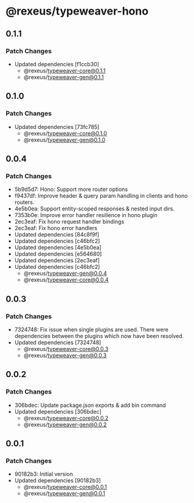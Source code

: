 # @rexeus/typeweaver-hono

## 0.1.1

### Patch Changes

- Updated dependencies [f1ccb30]
  - @rexeus/typeweaver-core@0.1.1
  - @rexeus/typeweaver-gen@0.1.1

## 0.1.0

### Patch Changes

- Updated dependencies [73fc785]
  - @rexeus/typeweaver-core@0.1.0
  - @rexeus/typeweaver-gen@0.1.0

## 0.0.4

### Patch Changes

- 5b9d5d7: Hono: Support more router options
- f9437df: Improve header & query param handling in clients and hono routers.
- 4e5b0ea: Support entity-scoped responses & nested input dirs.
- 7353b0e: Improve error handler resilience in hono plugin
- 2ec3eaf: Fix hono request handler bindings
- 2ec3eaf: Fix hono error handlers
- Updated dependencies [84c8f9f]
- Updated dependencies [c46bfc2]
- Updated dependencies [4e5b0ea]
- Updated dependencies [e564680]
- Updated dependencies [2ec3eaf]
- Updated dependencies [c46bfc2]
  - @rexeus/typeweaver-gen@0.0.4
  - @rexeus/typeweaver-core@0.0.4

## 0.0.3

### Patch Changes

- 7324748: Fix issue when single plugins are used. There were dependencies between the plugins which
  now have been resolved.
- Updated dependencies [7324748]
  - @rexeus/typeweaver-core@0.0.3
  - @rexeus/typeweaver-gen@0.0.3

## 0.0.2

### Patch Changes

- 306bdec: Update package.json exports & add bin command
- Updated dependencies [306bdec]
  - @rexeus/typeweaver-core@0.0.2
  - @rexeus/typeweaver-gen@0.0.2

## 0.0.1

### Patch Changes

- 90182b3: Initial version
- Updated dependencies [90182b3]
  - @rexeus/typeweaver-core@0.0.1
  - @rexeus/typeweaver-gen@0.0.1
